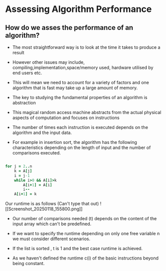 
# Assessing Algorithm Performance

## How do we asses the performance of an algorithm?

- The most straightforward way is to look at the time it takes to produce a result 
- However other issues may include, compiling,implementation,space/memory used, hardware utilised by end users etc.
- This will mean we need to account for a variety of factors and one algorithm that is fast may take up a large amount of memory.

- The key to studying the fundamental properties of an algorithm is abstraction
- This magical random access machine abstracts from the actual physical aspects of computation and focuses on instructions 
- The number of times each instruction is executed depends on the algorithm and the input data.

- For example in insertion sort, the algorithm has the following characteristics depending on the length of input and the number of comparisons executed.

```ruby

for j = 2..n 
	k = A[j]
	i = j-1
	while i>0 && A[i]>k
		A[i+1] = A[i]
		i--
	A[i+1] = k


```

Our runtime is as follows (Can't type that out)
![[Screenshot_20250118_155800.png]]


- Our number of comparisons needed (t) depends on the content of the input array which can't be predefined.

- If we want to specify the runtime depending on only one free variable n we must consider different scenarios.
- If the list is sorted , t is 1 and the best case runtime is achieved.
- As we haven't defined the runtime c(i) of the basic instructions beyond being constant.
